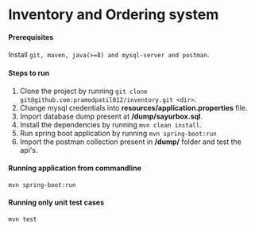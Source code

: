 # Inventory and Ordering system

#### Prerequisites

Install ```git, maven, java(>=8) and mysql-server and postman```.

#### Steps to run
1. Clone the project by running ```git clone git@github.com:pramodpatil812/inventory.git <dir>```.
2. Change mysql credentials into **resources/application.properties** file.
3. Import database dump present at **/dump/sayurbox.sql**.
4. Install the dependencies by running ```mvn clean install```.
5. Run spring boot application by running ```mvn spring-boot:run```
6. Import the postman collection present in **/dump/** folder and test the api's.

#### Running application from commandline
```mvn spring-boot:run```

#### Running only unit test cases
```mvn test```
